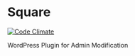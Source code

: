 # Square

[![Code Climate](https://codeclimate.com/github/Formwerdung/Square/badges/gpa.svg)](https://codeclimate.com/github/Formwerdung/Square)

WordPress Plugin for Admin Modification
